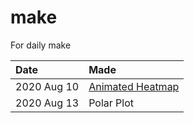 # make
For daily make



| Date  | Made  |
|:---|:---|
| 2020 Aug 10  | [Animated Heatmap](20200810_animated-heatmap)  |
| 2020 Aug 13  | Polar Plot  |
